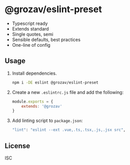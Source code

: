 # @grozav/eslint-preset

- Typescript ready
- Extends standard
- Single quotes, semi
- Sensible defaults, best practices
- One-line of config

## Usage

1. Install dependencies.
    ~~~bash
    npm i -DE eslint @grozav/eslint-preset
    ~~~
2. Create a new `.eslintrc.js` file and add the following:
    ~~~js
    module.exports = {
        extends: '@grozav'
    }
    ~~~
3. Add linting script to `package.json`:
    ~~~bash
    "lint": "eslint --ext .vue,.ts,.tsx,.js,.jsx src",
    ~~~
   
## License
ISC